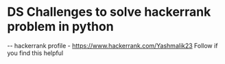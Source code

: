 # DS Challenges to solve hackerrank problem in python
-- hackerrank profile - https://www.hackerrank.com/Yashmalik23 Follow if you find this helpful
